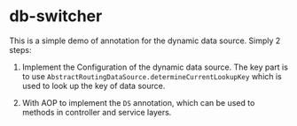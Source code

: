 # db-switcher

This is a simple demo of annotation for the dynamic data source.
Simply 2 steps:

1. Implement the Configuration of the dynamic data source. The key part is to use
```AbstractRoutingDataSource.determineCurrentLookupKey``` which is used to look up the key of data source.

2. With AOP to implement the ```DS``` annotation, 
which can be used to methods in controller and service layers.

